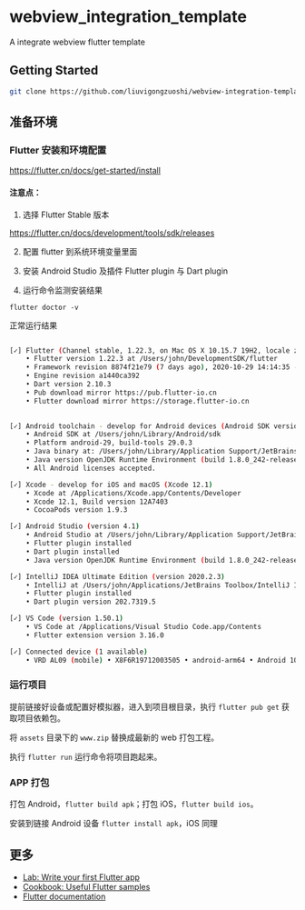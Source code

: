 # webview_integration_template

A integrate webview flutter template


## Getting Started

```bash
git clone https://github.com/liuvigongzuoshi/webview-integration-template.git
```

## 准备环境

### Flutter 安装和环境配置

https://flutter.cn/docs/get-started/install

#### 注意点：

1. 选择 Flutter Stable 版本

https://flutter.cn/docs/development/tools/sdk/releases

2. 配置 flutter 到系统环境变量里面

4. 安装 Android Studio 及插件 Flutter plugin 与 Dart plugin

5. 运行命令监测安装结果

```
flutter doctor -v
```
 
正常运行结果

```bash

[✓] Flutter (Channel stable, 1.22.3, on Mac OS X 10.15.7 19H2, locale zh-Hans-CN)
    • Flutter version 1.22.3 at /Users/john/DevelopmentSDK/flutter
    • Framework revision 8874f21e79 (7 days ago), 2020-10-29 14:14:35 -0700
    • Engine revision a1440ca392
    • Dart version 2.10.3
    • Pub download mirror https://pub.flutter-io.cn
    • Flutter download mirror https://storage.flutter-io.cn

 
[✓] Android toolchain - develop for Android devices (Android SDK version 29.0.3)
    • Android SDK at /Users/john/Library/Android/sdk
    • Platform android-29, build-tools 29.0.3
    • Java binary at: /Users/john/Library/Application Support/JetBrains/Toolbox/apps/AndroidStudio/ch-0/201.6858069/Android Studio.app/Contents/jre/jdk/Contents/Home/bin/java
    • Java version OpenJDK Runtime Environment (build 1.8.0_242-release-1644-b3-6222593)
    • All Android licenses accepted.

[✓] Xcode - develop for iOS and macOS (Xcode 12.1)
    • Xcode at /Applications/Xcode.app/Contents/Developer
    • Xcode 12.1, Build version 12A7403
    • CocoaPods version 1.9.3

[✓] Android Studio (version 4.1)
    • Android Studio at /Users/john/Library/Application Support/JetBrains/Toolbox/apps/AndroidStudio/ch-0/201.6858069/Android Studio.app/Contents
    • Flutter plugin installed
    • Dart plugin installed
    • Java version OpenJDK Runtime Environment (build 1.8.0_242-release-1644-b3-6222593)

[✓] IntelliJ IDEA Ultimate Edition (version 2020.2.3)
    • IntelliJ at /Users/john/Applications/JetBrains Toolbox/IntelliJ IDEA Ultimate.app
    • Flutter plugin installed
    • Dart plugin version 202.7319.5

[✓] VS Code (version 1.50.1)
    • VS Code at /Applications/Visual Studio Code.app/Contents
    • Flutter extension version 3.16.0

[✓] Connected device (1 available)
    • VRD AL09 (mobile) • X8F6R19712003505 • android-arm64 • Android 10 (API 29)
```

### 运行项目

提前链接好设备或配置好模拟器，进入到项目根目录，执行 `flutter pub get` 获取项目依赖包。

将 `assets` 目录下的 `www.zip` 替换成最新的 web 打包工程。

执行 `flutter run` 运行命令将项目跑起来。

### APP 打包

打包 Android，`flutter build apk`；打包 iOS，`flutter build ios`。

安装到链接 Android 设备 `flutter install apk`，iOS 同理

## 更多

- [Lab: Write your first Flutter app](https://flutter.dev/docs/get-started/codelab)
- [Cookbook: Useful Flutter samples](https://flutter.dev/docs/cookbook)
- [Flutter documentation](https://flutter.dev/docs)
